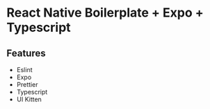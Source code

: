 # React Native Boilerplate + Expo + Typescript

## Features

- Eslint
- Expo
- Prettier
- Typescript
- UI Kitten
